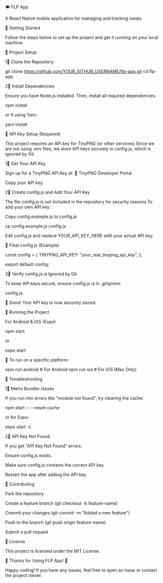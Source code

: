🍽️ FLP App

A React Native mobile application for managing and tracking meals.

🚀 Getting Started

Follow the steps below to set up the project and get it running on your local machine.

📂 Project Setup

1⃣ Clone the Repository

git clone https://github.com/YOUR_GITHUB_USERNAME/flp-app.git
cd flp-app

2⃣ Install Dependencies

Ensure you have Node.js installed. Then, install all required dependencies:

npm install

or if using Yarn:

yarn install

🔑 API Key Setup (Required)

This project requires an API key for TinyPNG (or other services).Since we are not using .env files, we store API keys securely in config.js, which is ignored by Git.

1⃣ Get Your API Key

Sign up for a TinyPNG API Key at: 🔗 TinyPNG Developer Portal

Copy your API key.

2⃣ Create config.js and Add Your API Key

The file config.js is not included in the repository for security reasons.To add your own API key:

Copy config.example.js to config.js

cp config.example.js config.js

Edit config.js and replace YOUR_API_KEY_HERE with your actual API key.

📌 Final config.js (Example)

const config = {
  TINYPNG_API_KEY: "your_real_tinypng_api_key",
};

export default config;

3⃣ Verify config.js is Ignored by Git

To keep API keys secure, ensure config.js is in .gitignore:

config.js

💚 Done! Your API key is now securely stored.

📱 Running the Project

For Android & iOS (Expo)

npm start

or

expo start

🔹 To run on a specific platform:

npm run android   # For Android
npm run ios       # For iOS (Mac Only)

🔧 Troubleshooting

1⃣ Metro Bundler Issues

If you run into errors like "module not found", try clearing the cache:

npm start -- --reset-cache

or for Expo:

expo start -c

2⃣ API Key Not Found

If you get "API Key Not Found" errors:

Ensure config.js exists.

Make sure config.js contains the correct API key.

Restart the app after adding the API key.

🤝 Contributing

Fork the repository

Create a feature branch (git checkout -b feature-name)

Commit your changes (git commit -m "Added a new feature")

Push to the branch (git push origin feature-name)

Submit a pull request

📝 License

This project is licensed under the MIT License.

🎉 Thanks for Using FLP App! 🚀

Happy coding! If you have any issues, feel free to open an issue or contact the project owner.

